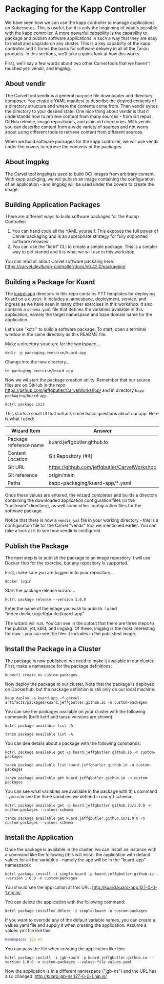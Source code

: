 # Packaging for the Kapp Controller

We have seen how we can use the kapp controller to manage applications on Kubernetes. This is useful, but it
is only the beginning of what's possible with the kapp controller. A more powerful capability is the capability
to package and publish software applications in such a way that they are easy to install and upgrade on
any cluster. This is a key capability of the kapp controller and it forms the basis for software delivery in
all of the Tanzu products. In this sections, we'll take a quick look at how this works.

First, we'll say a few words about two other Carvel tools that we haven't touched yet: vendir, and imgpkg.

## About vendir

The Carvel tool vendir is a general purpose file downloader and directory composer. You create a YAML manifest
to describe the desired contents of a directory structure and where the contents come from. Then vendir
syncs the directory to your desired state. One nice thing about vendir is that it understands how to
retrieve content from many sources - from Git repos, GitHub release, image repositories, and plain old
directories. With vendir you can describe content from a wide variety of sources and not worry about using different
tools to retrieve content from different sources.

When we build software packages for the kapp controller, we will use vendir under the covers to retrieve the contents
of the packages.

## About imgpkg

The Carvel tool imgpkg is used to build OCI images from arbitrary content. With kapp packging, we will
publish an image containing the configuration of an application - and imgpkg will be used under the covers
to create the image.

## Building Application Packages

There are different ways to build software packages for the Kaapp Controller:

1. You can hand code all the YAML yourself. This exposes the full power of Carvel packaging and
   is an appropriate strategy for fully supported software releases
1. You can use the "kctrl" CLI to create a simple package. This is a simpler way to get started
   and it is what we will use in this workshop

You can read all about Carvel software packaing here: https://carvel.dev/kapp-controller/docs/v0.42.0/packaging/

## Building a Package for Kuard

The [kuard-app](kuard-app/) directory in this repo contains YTT templates for deploying Kuard on a cluster.
It includes a namespace, deployment, service, and ingress as we have seen in many other exercises in this workshop.
It also contains a `schema.yaml` file that defines the variables available in this application, namely
the target namespace and base domain name for the application.

Let's use "kctrl" to build a software package. To start, open a terminal window in the same directory as this
README file.

Make a directory structure for the workspace...
```shell
mkdir -p packaging-exercise/kuard-app
```

Change into the new directory...
```shell
cd packaging-exercise/kuard-app
```

Now we wil start the package creation utility. Remember that our source files are on GitHub in the 
repo https://github.com/jeffgbutler/CarvelWorkshop/ and in directory `kapp-packaging/kuard-app`.

```shell
kctrl package init
```

This starts a small UI that will ask some basic questions about our app. Here is what I used:

| Wizard Item | Answer |
|---|---|
|Package reference name| kuard.jeffgbutler.github.io |
|Content Location | Git Repository (#4) |
|Git URL | https://github.com/jeffgbutler/CarvelWorkshop |
|Git reference | origin/main |
|Paths | kapp-packaging/kuard-app/*.yaml |

Once these values are entered, the wizard completes and builds a directory containing
the downloaded application configuration files (in the "upstream" directory), as well
some other configuration files for the software package.

Notice that there is now a `vendir.yml` file in your working directory - this is a configuration
file for the Carvel "vendir" tool we mentioned earlier. You can take a look at it to see how
vendir is configured.

## Publish the Package

The next step is to publish the package to an image repository. I will use Docker Hub for the exercise,
but any repository is supported.

First, make sure you are logged in to your repository...
```shell
docker login
```

Start the package release wizard...
```shell
kctrl package release --version 1.0.0
```

Enter the name of the image you wish to publish. I used "index.docker.io/jeffgbutler/kuard-app"

The wizard will run. You can see in the output that there are three steps to the publish: ytt, kbld,
and imgpkg. Of these, imgpkg is the most interesting for now - you can see the files it includes in the
published image.

## Install the Package in a Cluster

The package is now published, we need to make it available in our cluster. First, make a namespace for
the package definitions:

```shell
kubectl create ns custom-packages
```

Now deploy the package to our cluster. Note that the package is deployed on Dockerhub, but the package
definition is still only on our local machine:
```shell
kapp deploy -a kuard-app -f carvel-artifacts/packages/kuard.jeffgbutler.github.io -n custom-packages
```

You can see the packages available on your cluster with the following commands (both kctrl and tanzu
versions are shown):
```shell
kctrl package available list -A
```

```shell
tanzu package available list -A
```

You can dee details about a package with the following commands:
```shell
kctrl package available get -p kuard.jeffgbutler.github.io -n custom-packages
```

```shell
tanzu package available list kuard.jeffgbutler.github.io -n custom-packages
```

```shell
tanzu package available get kuard.jeffgbutler.github.io -n custom-packages
```

You can see what variables are available in the package with this command - you can see the three variables
we defined in our ytt schema:
```shell
kctrl package available get -p kuard.jeffgbutler.github.io/1.0.0 -n custom-packages --values-schema
```

```shell
tanzu package available get kuard.jeffgbutler.github.io/1.0.0 -n custom-packages --values-schema
```

## Install the Application

Once the package is available in the cluster, we can install an instance with a command like the following
(this will install the application with default values for all the variables - namely the app will be in the
"kuard-app" namespace):

```shell
kctrl package install -i simple-kuard -p kuard.jeffgbutler.github.io --version 1.0.0 -n custom-packages
```

You should see the application at this URL: http://kuard.kuard-app.127-0-0-1.nip.io/

You can delete the application with the following command:

```shell
kctrl package installed delete -i simple-kuard -n custom-packages
```

If you want to override any of the default variable names, you can create a values.yaml file and supply it when
creating the application. Assume a values.yml file like this:

```yaml
namespace: jgb-ns
```

You can pass the file when creating the application like this:
```shell
kctrl package install -i jgb-kuard -p kuard.jeffgbutler.github.io --version 1.0.0 -n custom-packages --values-file values.yaml
```

Now the application is in a different namespace ("jgb-ns") and the URL has also changed: http://kuard.jgb-ns.127-0-0-1.nip.io/
